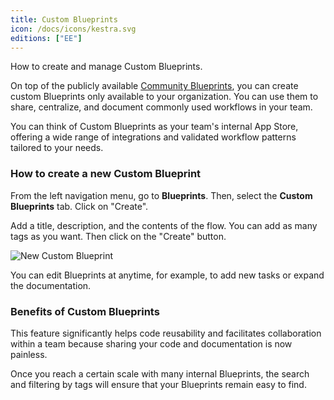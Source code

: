 ```yaml
---
title: Custom Blueprints
icon: /docs/icons/kestra.svg
editions: ["EE"]
---
```


How to create and manage Custom Blueprints.


On top of the publicly available [Community Blueprints](../05.concepts/07.blueprints.md), you can create custom Blueprints only available to your organization. You can use them to share, centralize, and document commonly used workflows in your team.

You can think of Custom Blueprints as your team's internal App Store, offering a wide range of integrations and validated workflow patterns tailored to your needs.

### How to create a new Custom Blueprint

From the left navigation menu, go to **Blueprints**. Then, select the **Custom Blueprints** tab. Click on "Create".

Add a title, description, and the contents of the flow. You can add as many tags as you want. Then click on the "Create" button.

![New Custom Blueprint](/docs/user-interface-guide/blueprint-org-2.png)

You can edit Blueprints at anytime, for example, to add new tasks or expand the documentation.

### Benefits of Custom Blueprints

This feature significantly helps code reusability and facilitates collaboration within a team because sharing your code and documentation is now painless.

Once you reach a certain scale with many internal Blueprints, the search and filtering by tags will ensure that your Blueprints remain easy to find.
